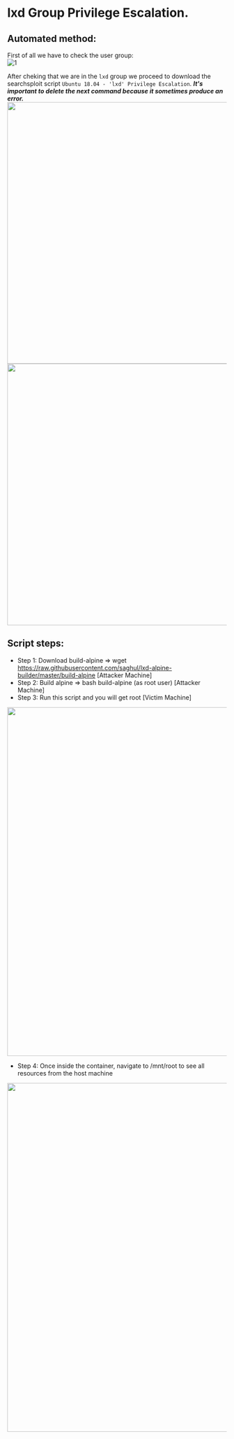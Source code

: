 # lxd Group Privilege Escalation.
## Automated method:
First of all we have to check the user group:<br />
![1](https://github.com/alejandro-pentest/Privilege-Escalation-Cheat-sheet/assets/161533623/36673518-cb7c-43ac-afe9-b8bad9ea132c)<br />

After cheking that we are in the `lxd` group we proceed to download the searchsploit script `Ubuntu 18.04 - 'lxd' Privilege Escalation`.
***It's important to delete the next command because it sometimes produce an error.***
<img src="https://github.com/alejandro-pentest/Privilege-Escalation-Cheat-sheet/assets/161533623/5ebc1826-59dc-4292-ac81-c0be52e47bc6" width="600">
<img src="https://github.com/alejandro-pentest/Privilege-Escalation-Cheat-sheet/assets/161533623/88ba5984-4032-4fb7-bc84-5180d03c07dc" width="600">

## Script steps:
- Step 1: Download build-alpine => wget https://raw.githubusercontent.com/saghul/lxd-alpine-builder/master/build-alpine [Attacker Machine]
- Step 2: Build alpine => bash build-alpine (as root user) [Attacker Machine]
- Step 3: Run this script and you will get root [Victim Machine]
<img src="https://github.com/alejandro-pentest/Privilege-Escalation-Cheat-sheet/assets/161533623/b07cbd83-094f-426a-9069-987a2a149e67" width="800">
  
- Step 4: Once inside the container, navigate to /mnt/root to see all resources from the host machine
<img src="https://github.com/alejandro-pentest/Privilege-Escalation-Cheat-sheet/assets/161533623/31153602-2034-4725-b638-da1b2a877c8a" width="800">




